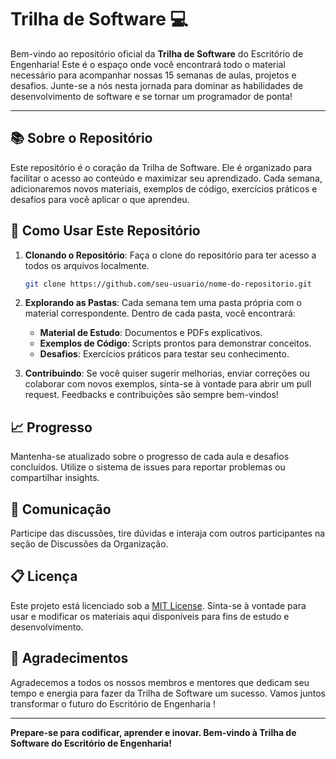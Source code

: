# Trilha de Software 💻

Bem-vindo ao repositório oficial da **Trilha de Software** do Escritório de Engenharia! Este é o espaço onde você encontrará todo o material necessário para acompanhar nossas 15 semanas de aulas, projetos e desafios. Junte-se a nós nesta jornada para dominar as habilidades de desenvolvimento de software e se tornar um programador de ponta!

---

## 📚 Sobre o Repositório

Este repositório é o coração da Trilha de Software. Ele é organizado para facilitar o acesso ao conteúdo e maximizar seu aprendizado. Cada semana, adicionaremos novos materiais, exemplos de código, exercícios práticos e desafios para você aplicar o que aprendeu.

## 🔧 Como Usar Este Repositório

1. **Clonando o Repositório**: Faça o clone do repositório para ter acesso a todos os arquivos localmente.
    ```bash
    git clone https://github.com/seu-usuario/nome-do-repositorio.git
    ```

2. **Explorando as Pastas**: Cada semana tem uma pasta própria com o material correspondente. Dentro de cada pasta, você encontrará:
   - **Material de Estudo**: Documentos e PDFs explicativos.
   - **Exemplos de Código**: Scripts prontos para demonstrar conceitos.
   - **Desafios**: Exercícios práticos para testar seu conhecimento.

3. **Contribuindo**: Se você quiser sugerir melhorias, enviar correções ou colaborar com novos exemplos, sinta-se à vontade para abrir um pull request. Feedbacks e contribuições são sempre bem-vindos!

## 📈 Progresso

Mantenha-se atualizado sobre o progresso de cada aula e desafios concluídos. Utilize o sistema de issues para reportar problemas ou compartilhar insights.

## 📢 Comunicação

Participe das discussões, tire dúvidas e interaja com outros participantes na seção de Discussões da Organização.

## 📋 Licença

Este projeto está licenciado sob a [MIT License](LICENSE). Sinta-se à vontade para usar e modificar os materiais aqui disponíveis para fins de estudo e desenvolvimento.

## 🌟 Agradecimentos

Agradecemos a todos os nossos membros e mentores que dedicam seu tempo e energia para fazer da Trilha de Software um sucesso. Vamos juntos transformar o futuro do Escritório de Engenharia !

---

**Prepare-se para codificar, aprender e inovar. Bem-vindo à Trilha de Software do Escritório de Engenharia!**
